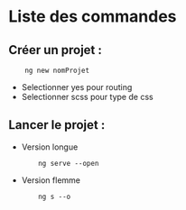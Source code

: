 # Liste des commandes

## Créer un projet :
```
    ng new nomProjet
```
- Selectionner yes pour routing
- Selectionner scss pour type de css

## Lancer le projet :
- Version longue
    ```
        ng serve --open
    ```
- Version flemme
    ```
        ng s --o
    ```